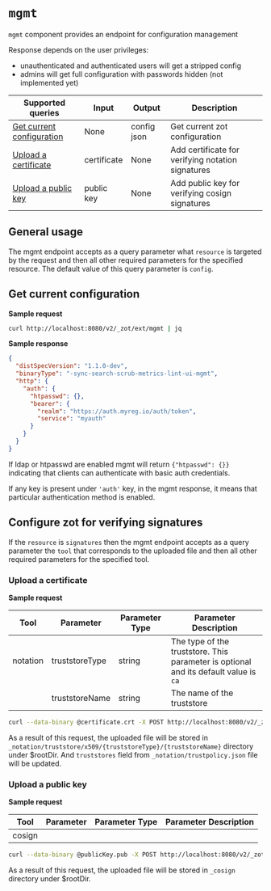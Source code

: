# `mgmt`

`mgmt` component provides an endpoint for configuration management

Response depends on the user privileges:
- unauthenticated and authenticated users will get a stripped config
- admins will get full configuration with passwords hidden (not implemented yet)


| Supported queries | Input | Output | Description |
| --- | --- | --- | --- |
| [Get current configuration](#get-current-configuration) | None | config json | Get current zot configuration | 
| [Upload a certificate](#post-certificate) | certificate | None | Add certificate for verifying notation signatures| 
| [Upload a public key](#post-public-key) | public key | None | Add public key for verifying cosign signatures | 

## General usage
The mgmt endpoint accepts as a query parameter what `resource` is targeted by the request and then all other required parameters for the specified resource. The default value of this
query parameter is `config`.

## Get current configuration

**Sample request**

```bash
curl http://localhost:8080/v2/_zot/ext/mgmt | jq
```

**Sample response**

```json
{
  "distSpecVersion": "1.1.0-dev",
  "binaryType": "-sync-search-scrub-metrics-lint-ui-mgmt",
  "http": {
    "auth": {
      "htpasswd": {},
      "bearer": {
        "realm": "https://auth.myreg.io/auth/token",
        "service": "myauth"
      }
    }
  }
}
```

If ldap or htpasswd are enabled mgmt will return `{"htpasswd": {}}` indicating that clients can authenticate with basic auth credentials.

If any key is present under `'auth'` key, in the mgmt response, it means that particular authentication method is enabled.

## Configure zot for verifying signatures
If the `resource` is `signatures` then the mgmt endpoint accepts as a query parameter the `tool` that corresponds to the uploaded file and then all other required parameters for the specified tool.

### Upload a certificate

**Sample request**

| Tool | Parameter | Parameter Type | Parameter Description |
| --- | --- | --- | --- |
| notation | truststoreType | string | The type of the truststore. This parameter is optional and its default value is `ca` |
|  | truststoreName | string | The name of the truststore |

```bash
curl --data-binary @certificate.crt -X POST http://localhost:8080/v2/_zot/ext/mgmt?resource=signature&tool=notation&truststoreType=ca&truststoreName=newtruststore
```
As a result of this request, the uploaded file will be stored in `_notation/truststore/x509/{truststoreType}/{truststoreName}` directory under $rootDir. And `truststores` field from `_notation/trustpolicy.json` file will be updated.

### Upload a public key

**Sample request**

| Tool | Parameter | Parameter Type | Parameter Description |
| --- | --- | --- | --- |
| cosign |


```bash
curl --data-binary @publicKey.pub -X POST http://localhost:8080/v2/_zot/ext/mgmt?resource=signature&tool=cosign
```

As a result of this request, the uploaded file will be stored in `_cosign` directory under $rootDir.
